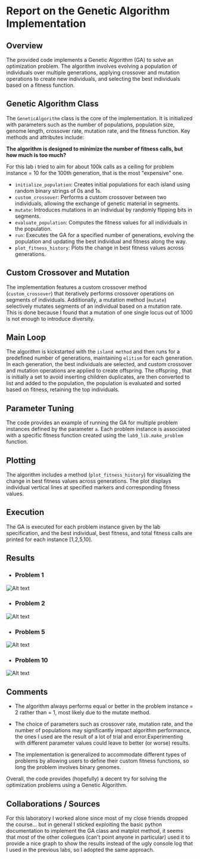 # Report on the Genetic Algorithm Implementation

## Overview
The provided code implements a Genetic Algorithm (GA) to solve an optimization problem. The algorithm involves evolving a population of individuals over multiple generations, applying crossover and mutation operations to create new individuals, and selecting the best individuals based on a fitness function.



## Genetic Algorithm Class
The `GeneticAlgorithm` class is the core of the implementation. It is initialized with parameters such as the number of populations, population size, genome length, crossover rate, mutation rate, and the fitness function. Key methods and attributes include:

**The algorithm is designed to minimize the number of fitness calls, but how much is too much?**

 For this lab i tried to aim for about 100k calls as a ceiling for problem instance = 10 for the 100th generation, that is the most "expensive" one.

- `initialize_population`: Creates initial populations for each island using random binary strings of 0s and 1s.
- `custom_crossover`: Performs a custom crossover between two individuals, allowing the exchange of genetic material in segments.
- `mutate`: Introduces mutations in an individual by randomly flipping bits in segments.
- `evaluate_population`: Computes the fitness values for all individuals in the population.
- `run`: Executes the GA for a specified number of generations, evolving the population and updating the best individual and fitness along the way.
- `plot_fitness_history`: Plots the change in best fitness values across generations.

## Custom Crossover and Mutation
The implementation features a custom crossover method (`custom_crossover`) that iteratively performs crossover operations on segments of individuals. Additionally, a mutation method (`mutate`) selectively mutates segments of an individual based on a mutation rate. This is done because I found that a mutation of one single locus out of 1000 is not enough to introduce diversity.

## Main Loop
The algorithm is kickstarted with the `island method` and then runs for a predefined number of generations, maintaining `elitism` for each generation. In each generation, the best individuals are selected, and custom crossover and mutation operations are applied to create offspring. The offspring , that is initially a set to avoid inserting children duplicates, are then converted to list and added to the population, the population is evaluated and sorted based on fitness, retaining the top individuals.

## Parameter Tuning
The code provides an example of running the GA for multiple problem instances defined by the parameter `a`. Each problem instance is associated with a specific fitness function created using the `lab9_lib.make_problem` function.

## Plotting
The algorithm includes a method (`plot_fitness_history`) for visualizing the change in best fitness values across generations. The plot displays individual vertical lines at specified markers and corresponding fitness values.

## Execution
The GA is executed for each problem instance given by the lab specification, and the best individual, best fitness, and total fitness calls are printed for each instance [1,2,5,10].

## Results 
- ### Problem 1
![Alt text](image.png)
- ### Problem 2
![Alt text](image-1.png)
- ### Problem 5
![Alt text](image-2.png)
- ### Problem 10
![Alt text](image-3.png)
## Comments

- The algorithm always performs equal or better in the problem instance = 2 rather than = 1, most likely due to the mutate method.

- The choice of parameters such as crossover rate, mutation rate, and the number of populations may significantly impact algorithm performance, the ones I used are the result of a lot of trial and error.Experimenting with different parameter values could leave to better (or worse) results.

- The implementation is generalized to accommodate different types of problems by allowing users to define their custom fitness functions, so long the problem involves binary genomes.

Overall, the code provides (hopefully) a decent try for solving the optimization problems using a Genetic Algorithm.

## Collaborations / Sources

For this laboratory I worked alone since most of my close friends dropped the course... but in general I sticked exploiting the basic python documentation to implement the GA class and matplot method, it seems that most of the other collegues (can't point anyone in particular) used it to provide a nice graph to show the results instead of the ugly console log that I used in the previous labs, so I adopted the same approach.
